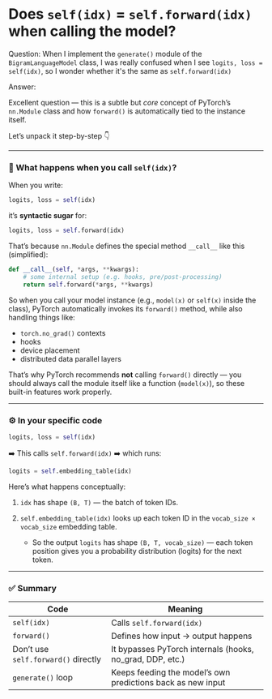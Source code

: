 # Does `self(idx)` = `self.forward(idx)` when calling the model?
Question: When I implement the `generate()` module of the `BigramLanguageModel` class, I was really confused when I see `logits, loss = self(idx)`, so I wonder whether it's the same as `self.forward(idx)`

Answer:

Excellent question — this is a subtle but *core* concept of PyTorch’s `nn.Module` class and how `forward()` is automatically tied to the instance itself.

Let’s unpack it step-by-step 👇

---

### 🧠 What happens when you call `self(idx)`?

When you write:

```python
logits, loss = self(idx)
```

it’s **syntactic sugar** for:

```python
logits, loss = self.forward(idx)
```

That’s because `nn.Module` defines the special method `__call__` like this (simplified):

```python
def __call__(self, *args, **kwargs):
    # some internal setup (e.g. hooks, pre/post-processing)
    return self.forward(*args, **kwargs)
```

So when you call your model instance (e.g., `model(x)` or `self(x)` inside the class), PyTorch automatically invokes its `forward()` method, while also handling things like:

* `torch.no_grad()` contexts
* hooks
* device placement
* distributed data parallel layers

That’s why PyTorch recommends **not** calling `forward()` directly — you should always call the module itself like a function (`model(x)`), so these built-in features work properly.

---

### ⚙️ In your specific code

```python
logits, loss = self(idx)
```

➡️ This calls `self.forward(idx)`
➡️ which runs:

```python
logits = self.embedding_table(idx)
```

Here’s what happens conceptually:

1. `idx` has shape `(B, T)` — the batch of token IDs.
2. `self.embedding_table(idx)` looks up each token ID in the `vocab_size × vocab_size` embedding table.

   * So the output `logits` has shape `(B, T, vocab_size)`
     — each token position gives you a probability distribution (logits) for the next token.

---

### ✅ Summary

| Code                                | Meaning                                                     |
| ----------------------------------- | ----------------------------------------------------------- |
| `self(idx)`                         | Calls `self.forward(idx)`                                   |
| `forward()`                         | Defines how input → output happens                          |
| Don’t use `self.forward()` directly | It bypasses PyTorch internals (hooks, no_grad, DDP, etc.)   |
| `generate()` loop                   | Keeps feeding the model’s own predictions back as new input |

